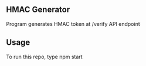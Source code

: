 ## HMAC Generator

Program generates HMAC token at /verify API endpoint

<h2>Usage</h2>
To run this repo, type
  npm start
